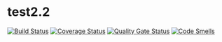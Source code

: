 
# test2.2
[![Build Status](https://travis-ci.org/mokerova/test2.2.svg?branch=master)](https://travis-ci.org/mokerova/test2.2)
[![Coverage Status](https://coveralls.io/repos/github/mokerova/test2.2/badge.svg?branch=master)](https://coveralls.io/github/mokerova/test2.2?branch=master)
[![Quality Gate Status](https://sonarcloud.io/api/project_badges/measure?project=b615a4385bcc732504adea26d1d6ee7fa3b0b010&metric=alert_status)](https://sonarcloud.io/dashboard?id=b615a4385bcc732504adea26d1d6ee7fa3b0b010)
[![Code Smells](https://sonarcloud.io/api/project_badges/measure?project=b615a4385bcc732504adea26d1d6ee7fa3b0b010&metric=code_smells)](https://sonarcloud.io/dashboard?id=b615a4385bcc732504adea26d1d6ee7fa3b0b010)
